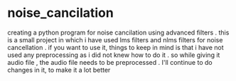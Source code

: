 # noise_cancilation
creating a python program for noise cancilation using advanced filters . 
this is a small project in which i have used lms filters and nlms filters for noise cancellation .
if you want to  use it, things to keep in mind is that i have not used any preprocessing as i did not knew how to do it .
so while giving it audio file , the audio file needs to be preprocessed . I'll continue to do changes in it, to make it a lot better

